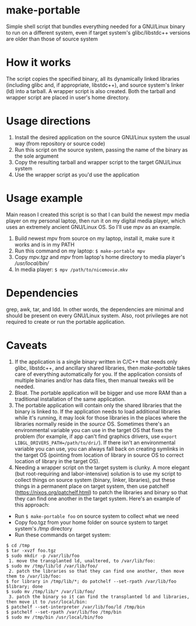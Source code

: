 # make-portable
Simple shell script that bundles everything needed for a GNU/Linux binary to run on a different system, even if target system's glibc/libstdc++ versions are older than those of source system

# How it works
The script copies the specified binary, all its dynamically linked libraries (including glibc and, if appropriate, libstdc++), and source system's linker (ld) into a tarball. A wrapper script is also created. Both the tarball and wrapper script are placed in user's home directory.

# Usage directions
1. Install the desired application on the source GNU/Linux system the usual way (from repository or source code)
2. Run this script on the source system, passing the name of the binary as the sole argument
3. Copy the resulting tarball and wrapper script to the target GNU/Linux system
4. Use the wrapper script as you'd use the application

# Usage example
Main reason I created this script is so that I can build the newest mpv media player on my personal laptop, then run it on my digital media player, which uses an extremely ancient GNU/Linux OS. So I'll use mpv as an example.

1. Build newest mpv from source on my laptop, install it, make sure it works and is in my PATH
2. Run this command on my laptop: `$ make-portable mpv`
3. Copy *mpv.tgz* and *mpv* from laptop's home directory to media player's */usr/local/bin/*
4. In media player: `$ mpv /path/to/nicemovie.mkv`

# Dependencies
grep, awk, tar, and ldd. In other words, the dependencies are minimal and should be present on every GNU/Linux system. Also, root privileges are not required to create or run the portable application.

# Caveats
1. If the application is a single binary written in C/C++ that needs only glibc, libstdc++, and ancillary shared libraries, then *make-portable* takes care of everything automatically for you. If the application consists of multiple binaries and/or has data files, then manual tweaks will be needed.
2. Bloat. The portable application will be bigger and use more RAM than a traditional installation of the same application.
3. The portable application will contain only the shared libraries that the binary is linked to. If the application needs to load additional libraries while it's running, it may look for those libraries in the places where the libraries normally reside in the *source* OS. Sometimes there's an environmental variable you can use in the target OS that fixes the problem (for example, if app can't find graphics drivers, use `export LIBGL_DRIVERS_PATH=/path/to/dri/`). If there isn't an environmental variable you can use, you can always fall back on creating symlinks in the target OS (pointing from location of library in source OS to correct location of library in the target OS).
4. Needing a wrapper script on the target system is clunky. A more elegant (but root-requiring and labor-intensive) solution is to use my script to collect things on source system (binary, linker, libraries), put these things in a permanent place on target system, then use patchelf (https://nixos.org/patchelf.html) to patch the libraries and binary so that they can find one another in the target system. Here's an example of this approach:
  - Run `$ make-portable foo` on source system to collect what we need
  - Copy foo.tgz from your home folder on source system to target system's */tmp* directory
  - Run these commands on target system:
  ```
  $ cd /tmp
  $ tar -xvzf foo.tgz
  $ sudo mkdir -p /var/lib/foo
   1. move the transplanted ld, unaltered, to /var/lib/foo:
  $ sudo mv /tmp/lib/ld /var/lib/foo/
   2. patch the libraries so that they can find one another, then move them to /var/lib/foo:
  $ for library in /tmp/lib/*; do patchelf --set-rpath /var/lib/foo $library; done
  $ sudo mv /tmp/lib/* /var/lib/foo/
   3. patch the binary so it can find the transplanted ld and libraries, then move it to /usr/local/bin:
  $ patchelf --set-interpreter /var/lib/foo/ld /tmp/bin
  $ patchelf --set-rpath /var/lib/foo /tmp/bin
  $ sudo mv /tmp/bin /usr/local/bin/foo
```
